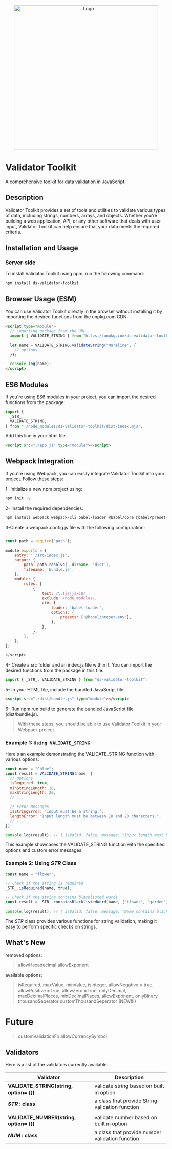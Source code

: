 <p align="center">
  <img src="https://raw.githubusercontent.com/daniseifeddine/Ds-Validator-Toolkit/main/media/logo.png" alt="Logo" width="450">
</p>

# Validator Toolkit

A comprehensive toolkit for data validation in JavaScript.

## Description

Validator Toolkit provides a set of tools and utilities to validate various types of data, including strings, numbers, arrays, and objects. Whether you're building a web application, API, or any other software that deals with user input, Validator Toolkit can help ensure that your data meets the required criteria.

## Installation and Usage

### Server-side

To install Validator Toolkit using npm, run the following command:

```bash
npm install ds-validator-toolkit
```

## Browser Usage (ESM)

You can use Validator Toolkit directly in the browser without installing it by importing the desired functions from the unpkg.com CDN:

```html
<script type="module">
  // inporting package from the URL
  import { VALIDATE_STRING } from "https://unpkg.com/ds-validator-toolkit/dist/index.mjs";

  let name = VALIDATE_STRING.validateString("Mareline", {
    // options...
  });

  console.log(name);
</script>
```

## ES6 Modules

If you're using ES6 modules in your project, you can import the desired functions from the package:

```javascript
import {
  _STR_,
  VALIDATE_STRING,
} from "./node_modules/ds-validator-toolkit/dist/index.mjs";
```

Add this line in your html file

```html
<script src="./app.js" type="module"></script>
```

## Webpack Integration

If you're using Webpack, you can easily integrate Validator Toolkit into your project. Follow these steps:

1- Initialize a new npm project using:

```bash
npm init -y
```

2- Install the required dependencies:

```bash
npm install webpack webpack-cli babel-loader @babel/core @babel/preset-env --save-dev
```

3-Create a webpack.config.js file with the following configuration:

```javascript

const path = require('path');

module.exports = {
    entry: './src/index.js',
    output: {
        path: path.resolve(__dirname, 'dist'),
        filename: 'bundle.js',
    },
    module: {
        rules: [
            {
                test: /\.(js|jsx)$/,
                exclude: /node_modules/,
                use: {
                    loader: 'babel-loader',
                    options: {
                        presets: ['@babel/preset-env'],
                    },
                },
            },
        ],
    },
};

</script>
```

4- Create a src folder and an index.js file within it. You can import the desired functions from the package in this file:

```javascript
import { _STR_, VALIDATE_STRING } from "ds-validator-toolkit";
```

5- In your HTML file, include the bundled JavaScript file:

```html
<script src="./dist/bundle.js" type="module"></script>
```

6- Run npm run build to generate the bundled JavaScript file (dist/bundle.js).

> With these steps, you should be able to use Validator Toolkit in your Webpack project.

### Example 1: `Using VALIDATE_STRING`

Here's an example demonstrating the VALIDATE_STRING function with various options:

```javascript
const name = "Chloe";
const result = VALIDATE_STRING(name, {
  // Options
  isRequired: true,
  minStringLength: 10,
  maxStringLength: 20,
  // ...

  // Error Messages
  isStringError: "Input must be a string.",
  lengthError: "Input length must be between 10 and 20 characters.",
  // ...
});

console.log(result); // { isValid: false, message: "Input length must be between 10 and 20 characters." }
```

This example showcases the VALIDATE_STRING function with the specified options and custom error messages.

### Example 2: Using _STR_ Class

```javascript
const name = "flower";

// Check if the string is required
_STR_.isRequired(name, true);

// Check if the string contains blacklisted words
const result = _STR_.containsBlacklistedWord(name, ["flower", "garden"]);

console.log(result); // { isValid: false, message: "Name contains blacklisted words." }
```

The _STR_ class provides various functions for string validation, making it easy to perform specific checks on strings.

## What's New

removed options:

> allowHexadecimal
> allowExponent

available options:

> isRequired,
> maxValue,
> minValue,
> isInteger,
> allowNegative = true,
> allowPositive = true,
> allowZero = true,
> onlyDecimal,
> maxDecimalPlaces,
> minDecimalPlaces,
> allowExponent,
> onlyBinary
> thousandSeperator
> customThousandSeperator (NEW!!!)

# Future

> customValidationFn
> allowCurrencySymbol

## Validators

Here is a list of the validators currently available.

| Validator                               | Description                                     |
| --------------------------------------- | ----------------------------------------------- |
| **VALIDATE_STRING(string, option= {})** | validate string based on built in option        |
| **_STR_ : class**                       | a class that provide String validation function |
|                                         |                                                 |
| **VALIDATE_NUMBER(string, option= {})** | validate number based on built in option        |
| **_NUM_ : class**                       | a class that provide number validation function |
